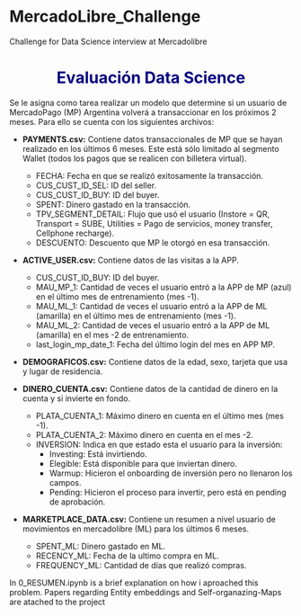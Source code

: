 # MercadoLibre_Challenge
Challenge for Data Science interview at Mercadolibre 



# <font color='navy'><center>Evaluación Data Science</center></font>

Se le asigna como tarea realizar un modelo que determine si un usuario de MercadoPago (MP) Argentina volverá a transaccionar en los próximos 2 meses. Para ello se cuenta con los siguientes archivos:


* **PAYMENTS.csv:** Contiene datos transaccionales de MP que se hayan realizado en los últimos 6 meses. Este está sólo limitado al segmento Wallet (todos los pagos que se realicen con billetera virtual).
    * FECHA: Fecha en que se realizó exitosamente la transacción.
    * CUS_CUST_ID_SEL: ID del seller.
    * CUS_CUST_ID_BUY: ID del buyer.
    * SPENT: Dinero gastado en la transacción.
    * TPV_SEGMENT_DETAIL: Flujo que usó el usuario (Instore = QR, Transport = SUBE, Utilities = Pago de servicios, money transfer, Cellphone recharge).
    * DESCUENTO: Descuento que MP le otorgó en esa transacción.


* **ACTIVE_USER.csv:** Contiene datos de las visitas a la APP.
    * CUS_CUST_ID_BUY: ID del buyer.
    * MAU_MP_1: Cantidad de veces el usuario entró a la APP  de MP (azul) en el último mes de entrenamiento (mes -1).
    * MAU_ML_1: Cantidad de veces el usuario entró a la APP  de ML (amarilla) en el último mes de entrenamiento (mes -1).
    * MAU_ML_2: Cantidad de veces el usuario entró a la APP  de ML (amarilla) en el mes -2 de entrenamiento.
    * last_login_mp_date_1: Fecha del último login del mes en APP MP.


* **DEMOGRAFICOS.csv:** Contiene datos de la edad, sexo, tarjeta que usa y lugar de residencia.


* **DINERO_CUENTA.csv:** Contiene datos de la cantidad de dinero en la cuenta y si invierte en fondo.
    * PLATA_CUENTA_1: Máximo dinero en cuenta en el último mes (mes -1).
    * PLATA_CUENTA_2: Máximo dinero en cuenta en el mes -2.
    * INVERSION: Indica en que estado esta el usuario para la inversión:
        * Investing: Está invirtiendo.
        * Elegible: Está disponible para que inviertan dinero.
        * Warmup: Hicieron el onboarding de inversión pero no llenaron los campos.
        * Pending: Hicieron el proceso para invertir, pero está en pending de aprobación.


* **MARKETPLACE_DATA.csv:** Contiene un resumen a nivel usuario de movimientos en mercadolibre (ML) para los últimos 6 meses.
    * SPENT_ML: Dinero gastado en ML.
    * RECENCY_ML: Fecha de la ultimo compra en ML.
    * FREQUENCY_ML: Cantidad de días que realizó compras.


In 0_RESUMEN.ipynb is a brief explanation on how i aproached this problem. Papers regarding Entity embeddings and Self-organazing-Maps are atached to the project










